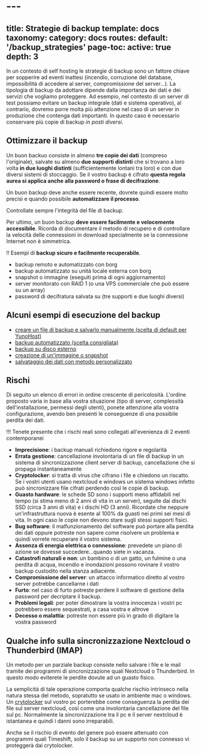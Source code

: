# ---
title: Strategie di backup
template: docs
taxonomy:
    category: docs
routes:
  default: '/backup_strategies'
page-toc:
  active: true
  depth: 3
---


In un contesto di self hosting le strategie di backup sono un fattore chiave per sopperire ad eventi inattesi (incendio, corruzione del database, impossibilità di accedere al server, compromissione del server...). La tipologia di backup da adottare dipende dalla importanza dei dati e dei servizi che vogliamo proteggere. Ad esempio, nel contesto di un server di test possiamo evitare un backup integrale (dati e sistema operativo), al contrario, dovremo porre molta più attenzione nel caso di un server in produzione che contenga dati importanti. In questo caso è necessario conservare più copie di backup *in posti diversi*.

## Ottimizzare il backup
Un buon backuo consiste in almeno **tre copie dei dati** (compreso l'originale), salvate su almeno **due supporti distinti** che si trovano a loro volta **in due luoghi distinti** (sufficientemente lontani tra loro) e con due diversi sistemi di stoccaggio. Se il vostro backup è cifrato **questa regola aurea si applica anche alla password o frase di decifrazione**.

Un buon backup deve anche essere recente, dovrete quindi essere molto precisi e quando possibile **automatizzare il processo**.

Controllate sempre l'integrità del file di backup.

Per ultimo, un buon backup **deve essere facilmente e velocemente accessibile**. Ricorda di documentare il metodo di recupero e di controllare la velocità delle connessioni in download specialmente se la connessione Internet non è simmetrica.


!! Esempi di **backup sicuro e facilmente recuperabile**.
* backup remoto e automatizzato con borg
* backup automatizzato su unità locale esterna con borg
* snapshot o immagine (eseguiti prima di ogni aggiornamento)
* server monitorato con RAID 1 (o una VPS commerciale che può essere su un array)
* password di decifratura salvata su (tre supporti e due luoghi diversi)

## Alcuni esempi di esecuzione del backup

* [creare un file di backup e salvarlo manualmente (scelta di default per YunoHost)](/backup#manual-backup)
* [backup automatizzato (scelta consigliata)](/backup#automatic-or-remote-backup)
* [backup su disco esterno](/external_storage)
* [creazione di un'immagine o snapshot](/backup/clone_filesystem)
* [salvataggio dei dati con metodo personalizzato](/backup/custom_backup_methods)


## Rischi
Di seguito un elenco di errori in ordine crescente di pericolosità. L'ordine proposto varia in base alla vostra situazione (tipo di server, complessità dell'installazione, permessi degli utenti), ponete attenzione alla vostra configurazione, avendo ben presenti le conseguenze di una possibile perdita dei dati.

!!! Tenete presente che i rischi reali sono collegati all'evenienza di 2 eventi contemporanei

* **Imprecisione**: i backup manuali richiedono rigore e regolarità
* **Errata gestione**: cancellazione involontaria di un file di backup in un sistema di sincronizzazione client server di backup, cancellazione che si propaga instantaneamente
* **Cryptolocker**: si tratta di virus che cifrano i file e chiedono un riscatto. Se i vostri utenti usano nextcloud e windows un sistema windows infetto può sincronizzare file cifrati perdendo così le copie di backup.
* **Guasto hardware**: le schede SD sono i supporti meno affidabili nel tempo (si stima meno di 2 anni di vita in un server), seguite dai dischi SSD (circa 3 anni di vita) e i dischi HD (3 anni). Ricordate che neppure un'infrastruttura nuova è esente al 100% da guasti nei primi sei mesi di vita. In ogni caso le copie non devono stare sugli stessi supporti fisici.
* **Bug software**: il malfunzionamento del software può portare alla perdita dei dati oppure potreste non sapere come risolvere un problema e quindi vorrete recuperare il vostro sistema.
* **Assenza di energia elettrica o connessione**: prevedete un piano di azione se dovesse succedere...quando siete in vacanza.
* **Catastrofi naturali e non**: un bambino o di un gatto, un fulmine o una perdita di acqua, incendio e inondazioni possono rovinare il vostro backup custodito nella stanza adiacente.
* **Compromissione del server**: un attacco informatico diretto al vostro server potrebbe cancellarne i dati
* **Furto**: nel caso di furto potreste perdere il software di gestione della password per decriptare il backup.
* **Problemi legali**: per poter dimostrare la vostra innocenza i vostri pc potrebbero essere sequestrati, a casa vostra e altrove
* **Decesso o malattia**: potreste non essere più in grado di digitare la vostra password 

## Qualche info sulla sincronizzazione Nextcloud o Thunderbird (IMAP)
Un metodo per un parziale backup consiste nello salvare i file e le mail tramite dei programmi di sincronizzazione quali Nextcloud o Thunderbird. In questo modo eviterete le perdite dovute ad un guasto fisico.

La semplicità di tale operazione comporta qualche rischio intrinseco nella natura stessa del metodo, sopratutto se usato in ambiente mac o windows. Un [crytolocker](https://en.wikipedia.org/wiki/Ransomware) sul vostro pc porterebbe come conseguenza la perdita dei file sul server nextcloud, così come una involontaria cancellazione del file sul pc. Normalmente la sincronizzazione tra il pc e il server nextcloud è istantanea e quindi i danni sono irreparabili.

Anche se il rischio di evento del genere può essere attenuato con programmi quali Timeshift, solo il backup su un supporto non connesso vi proteggerà dai crytolocker.
    
    
    
